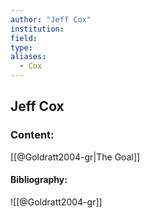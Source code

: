 ```yaml
---
author: "Jeff Cox"
institution:
field:
type:
aliases:
  - Cox
---
```


## Jeff Cox

### Content:
[[@Goldratt2004-gr|The Goal]]

#### Bibliography:

![[@Goldratt2004-gr]]